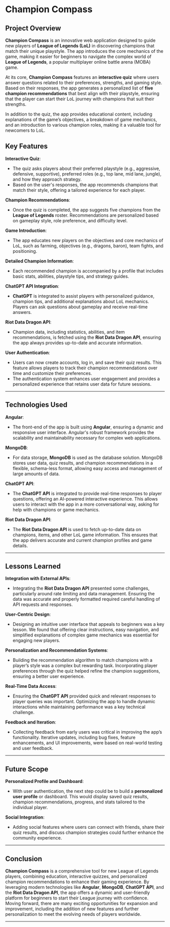 

# Champion Compass

## **Project Overview**

**Champion Compass** is an innovative web application designed to guide new players of **League of Legends (LoL)** in discovering champions that match their unique playstyle. The app introduces the core mechanics of the game, making it easier for beginners to navigate the complex world of **League of Legends**, a popular multiplayer online battle arena (MOBA) game. 

At its core, **Champion Compass** features an **interactive quiz** where users answer questions related to their preferences, strengths, and gaming style. Based on their responses, the app generates a personalized list of **five champion recommendations** that best align with their playstyle, ensuring that the player can start their LoL journey with champions that suit their strengths.

In addition to the quiz, the app provides educational content, including explanations of the game’s objectives, a breakdown of game mechanics, and an introduction to various champion roles, making it a valuable tool for newcomers to LoL.

## **Key Features**

**Interactive Quiz**:
   - The quiz asks players about their preferred playstyle (e.g., aggressive, defensive, supportive), preferred roles (e.g., top lane, mid lane, jungle), and how they approach strategy.
   - Based on the user's responses, the app recommends champions that match their style, offering a tailored experience for each player.
   
**Champion Recommendations**:
   - Once the quiz is completed, the app suggests five champions from the **League of Legends** roster. Recommendations are personalized based on gameplay style, role preference, and difficulty level.
   
**Game Introduction**:
   - The app educates new players on the objectives and core mechanics of LoL, such as farming, objectives (e.g., dragons, baron), team fights, and positioning.
   
**Detailed Champion Information**:
   - Each recommended champion is accompanied by a profile that includes basic stats, abilities, playstyle tips, and strategy guides.
   
**ChatGPT API Integration**:
   - **ChatGPT** is integrated to assist players with personalized guidance, champion tips, and additional explanations about LoL mechanics. Players can ask questions about gameplay and receive real-time answers.
   
**Riot Data Dragon API**:
   - Champion data, including statistics, abilities, and item recommendations, is fetched using the **Riot Data Dragon API**, ensuring the app always provides up-to-date and accurate information.

**User Authentication**:
   - Users can now create accounts, log in, and save their quiz results. This feature allows players to track their champion recommendations over time and customize their preferences.
   - The authentication system enhances user engagement and provides a personalized experience that retains user data for future sessions.

---

## **Technologies Used**

**Angular**:
   - The front-end of the app is built using **Angular**, ensuring a dynamic and responsive user interface. Angular's robust framework provides the scalability and maintainability necessary for complex web applications.
   
**MongoDB**:
   - For data storage, **MongoDB** is used as the database solution. MongoDB stores user data, quiz results, and champion recommendations in a flexible, schema-less format, allowing easy access and management of large amounts of data.
   
**ChatGPT API**:
   - The **ChatGPT API** is integrated to provide real-time responses to player questions, offering an AI-powered interactive experience. This allows users to interact with the app in a more conversational way, asking for help with champions or game mechanics.
   
**Riot Data Dragon API**:
   - The **Riot Data Dragon API** is used to fetch up-to-date data on champions, items, and other LoL game information. This ensures that the app delivers accurate and current champion profiles and game details.

---

## **Lessons Learned**

**Integration with External APIs**:
   - Integrating the **Riot Data Dragon API** presented some challenges, particularly around rate limiting and data management. Ensuring the data was accurate and properly formatted required careful handling of API requests and responses.
   
**User-Centric Design**:
   - Designing an intuitive user interface that appeals to beginners was a key lesson. We found that offering clear instructions, easy navigation, and simplified explanations of complex game mechanics was essential for engaging new players.

**Personalization and Recommendation Systems**:
   - Building the recommendation algorithm to match champions with a player’s style was a complex but rewarding task. Incorporating player preferences through the quiz helped refine the champion suggestions, ensuring a better user experience.

**Real-Time Data Access**:
   - Ensuring the **ChatGPT API** provided quick and relevant responses to player queries was important. Optimizing the app to handle dynamic interactions while maintaining performance was a key technical challenge.

**Feedback and Iteration**:
   - Collecting feedback from early users was critical in improving the app’s functionality. Iterative updates, including bug fixes, feature enhancements, and UI improvements, were based on real-world testing and user feedback.

---

## **Future Scope**

**Personalized Profile and Dashboard**:
   - With user authentication, the next step could be to build a **personalized user profile** or dashboard. This would display saved quiz results, champion recommendations, progress, and stats tailored to the individual player.

**Social Integration**:
   - Adding social features where users can connect with friends, share their quiz results, and discuss champion strategies could further enhance the community experience.
   
---

## **Conclusion**

**Champion Compass** is a comprehensive tool for new League of Legends players, combining education, interactive quizzes, and personalized champion recommendations to enhance their gaming experience. By leveraging modern technologies like **Angular**, **MongoDB**, **ChatGPT API**, and the **Riot Data Dragon API**, the app offers a dynamic and user-friendly platform for beginners to start their League journey with confidence. Moving forward, there are many exciting opportunities for expansion and improvement, including the addition of new features and further personalization to meet the evolving needs of players worldwide.

---





